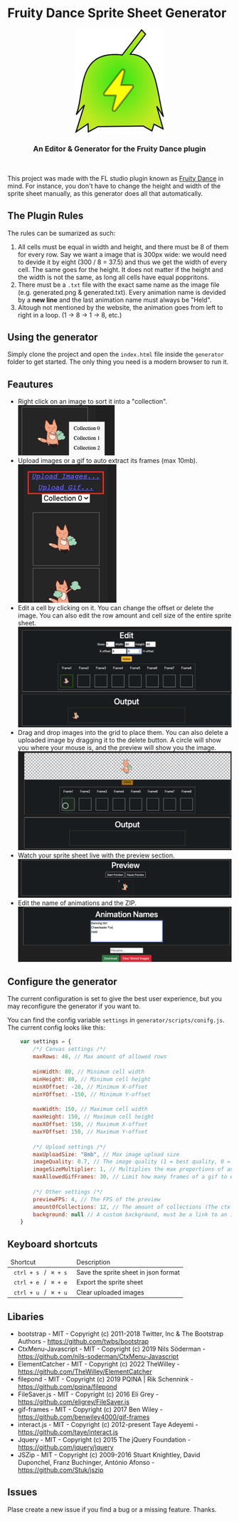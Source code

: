 # Fruity Dance Sprite Sheet Generator

<div align=center> <img width="200px"src='logotype.png'> <br> <h3> An Editor & Generator for the Fruity Dance plugin</h3> </div> <br>

This project was made with the FL studio plugin known as [Fruity Dance](https://www.image-line.com/fl-studio-learning/fl-studio-online-manual/html/plugins/Fruity%20Dance.htm) in mind. For instance, you don't have to change the height and width of the sprite sheet manually, as this generator does all that automatically.

## The Plugin Rules
The rules can be sumarized as such:
1. All cells must be equal in width and height, and there must be 8 of them for every row. Say we want a image that is 300px wide: we would need to devide it by eight (300 / 8 = 37.5) and thus we get the width of every cell. The same goes for the height. It does not matter if the height and the width is not the same, as long all cells have equal poppritons. 
2. There must be a `.txt` file with the exact same name as the image file (e.g. generated.png & generated.txt). Every animation name is devided by a **new line** and the last animation name must always be "Held".
3. Altough not mentioned by the website, the animation goes from left to right in a loop. (1 -> 8 -> 1 -> 8, etc.)

## Using the generator
Simply clone the project and open the `index.html` file inside the `generator` folder to get started. The only thing you need is a modern browser to run it. 

## Feautures
* Right click on an image to sort it into a "collection".  <br>
![](readme-stuff/2022-08-18-12-52-34.png)
* Upload images or a gif to auto extract its frames (max 10mb). <br>
![](readme-stuff/2022-08-18-12-56-14.png)
* Edit a cell by clicking on it. You can change the offset or delete the image. You can also edit the row amount and cell size of the entire sprite sheet. <br>
![](readme-stuff/2022-08-18-13-01-00.png)
* Drag and drop images into the grid to place them. You can also delete a uploaded image by dragging it to the delete button. A circle will show you where your mouse is, and the preview will show you the image. <br>
![](readme-stuff/2022-08-18-13-07-48.png)
* Watch your sprite sheet live with the preview section. <br>
![](readme-stuff/2022-08-18-13-14-02.png)
* Edit the name of animations and the ZIP.
![](readme-stuff/2022-08-18-13-21-01.png)
 
## Configure the generator
The current configuration is set to give the best user experience, but you may reconfigure the generator if you want to.

You can find the config variable `settings` in `generator/scripts/conifg.js`. The current config looks like this:
```javascript
    var settings = {
        /*/ Canvas settings /*/
        maxRows: 40, // Max amount of allowed rows

        minWidth: 80, // Minimum cell width
        minHeight: 80, // Minimum cell height
        minXOffset: -20, // Minimum X-offset
        minYOffset: -150, // Minimum Y-offset

        maxWidth: 150, // Maximum cell width
        maxHeight: 150, // Maximum cell height
        maxXOffset: 150, // Maximum X-offset
        maxYOffset: 150, // Maximum Y-offset
        
        /*/ Upload settings /*/
        maxUploadSize: "8mb", // Max image upload size
        imageQuality: 0.7, // The image quality (1 = best quality, 0 = worst quality)
        imageSizeMultiplier: 1, // Multiplies the max proportions of an uploaded image (by default the minWidth/minHeight and maxWidth/maxHeight values). Higher value here means better image quality.
        maxAllowedGifFrames: 30, // Limit how many frames of a gif to export

        /*/ Other settings /*/
        previewFPS: 4, // The FPS of the preview
        amountOfCollections: 12, // The amount of collections (The ctx menu can only handle about 38)
        background: null // A custom background, must be a link to an image / path to a local one OR a color in HEX (null will mean default)
    }
```
## Keyboard shortcuts
<table>
    <thead> <td> Shortcut </td> <td> Description </td></thead>
    <tbody> 
        <tr>
            <td> <code> ctrl + s </code> / <code> ⌘ + s </code>
            <td> Save the sprite sheet in json format </td>
        </tr>
        <tr>
            <td> <code> ctrl + e </code> / <code> ⌘ + e </code>
            <td> Export the sprite sheet </td>
        </tr>
        <tr>
            <td> <code> ctrl + u </code> / <code> ⌘ + u </code>
            <td> Clear uploaded images </td>
        </tr>
    </tbody>
</table>

## Libaries
* bootstrap - MIT -  Copyright (c) 2011-2018 Twitter, Inc & The Bootstrap Authors - https://github.com/twbs/bootstrap
* CtxMenu-Javascript - MIT - Copyright (c) 2019 Nils Söderman - https://github.com/nils-soderman/CtxMenu-Javascript
* ElementCatcher - MIT - Copyright (c) 2022 TheWilley - https://github.com/TheWilley/ElementCatcher
* filepond - MIT - Copyright (c) 2019 PQINA | Rik Schennink - https://github.com/pqina/filepond
* FileSaver.js - MIT - Copyright (c) 2016 Eli Grey - https://github.com/eligrey/FileSaver.js
* gif-frames - MIT - Copyright (c) 2017 Ben Wiley - https://github.com/benwiley4000/gif-frames
* interact.js - MIT - Copyright (c) 2012-present Taye Adeyemi - https://github.com/taye/interact.js
* Jquery - MIT - Copyright (c) 2015 The jQuery Foundation - https://github.com/jquery/jquery
* JSZip - MIT - Copyright (c) 2009-2016 Stuart Knightley, David Duponchel, Franz Buchinger, António Afonso - https://github.com/Stuk/jszip

## Issues
Plase create a new issue if you find a bug or a missing feature. Thanks.
